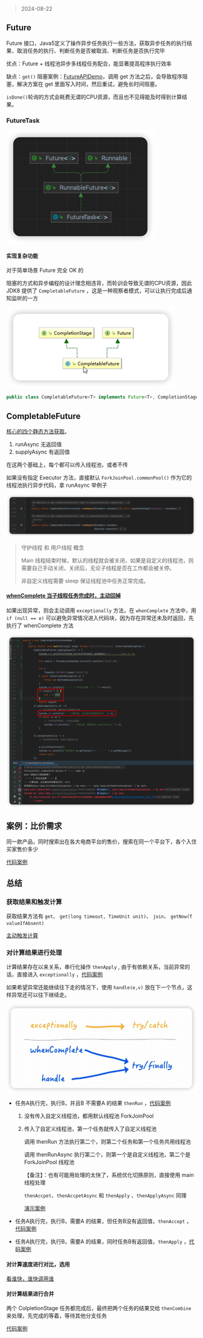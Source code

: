 > 2024-08-22

## Future

Future 接口，Java5定义了操作异步任务执行一些方法，获取异步任务的执行结果、取消任务的执行、判断任务是否被取消、判断任务是否执行完毕

优点：Future + 线程池异步多线程任务配合，能显著提高程序执行效率

缺点：`get()` 阻塞案例：[FutureAPIDemo](https://github.com/YuncenLiu/code-example/blob/master/thread/src/main/java/com/liuyuncen/juc/cf1/FutureAPIDemo.java)，调用 get 方法之后，会导致程序阻塞，解决方案在 get 里面写入时间，然后重试，避免长时间阻塞。

`isDone()`轮询的方式会耗费无谓的CPU资源，而且也不见得能及时得到计算结果。

### FutureTask

![image-20241125174952029](images/02%E3%80%81CompletableFutrue/image-20241125174952029.png)





#### 实现复杂功能

对于简单场景 Future 完全 OK 的

阻塞的方式和异步编程的设计理念相违背，而轮训会导致无谓的CPU资源，因此 JDK8 提供了 `CompletableFuture` ，这是一种观察者模式，可以让执行完成后通知监听的一方

![image-20240821174808667](images/02%E3%80%81CompletableFutrue/image-20240821174808667.png)

```java
public class CompletableFuture<T> implements Future<T>, CompletionStage<T> {
```



## CompletableFuture

[核心的四个静态方法获取](https://github.com/YuncenLiu/code-example/blob/master/thread/src/main/java/com/liuyuncen/juc/cf1/CompletableFutureBuildDemo.java)。

1. runAsync 无返回值
2. supplyAsync 有返回值

在这两个基础上，每个都可以传入线程池，或者不传

如果没有指定 Executor 方法，直接默认 `ForkJoinPool.commonPool()` 作为它的线程池执行异步代码，拿 runAsync 举例子

![image-20240821175635472](images/02%E3%80%81CompletableFutrue/image-20240821175635472.png)



> 守护线程 和 用户线程 概念
>
> Main 线程结束时候，默认的线程就会被关闭，如果是自定义的线程池，则需要自己手动关闭，关闭后，无论子线程是否在工作都会被关停。
>
> 非自定义线程需要 sleep 保证线程池中任务正常完成。



#### [whenComplete 当子线程任务完成时，主动回掉](https://github.com/YuncenLiu/code-example/blob/master/thread/src/main/java/com/liuyuncen/juc/cf1/CompletableFutureUseDemo.java)

如果出现异常，则会主动调用 `exceptionally` 方法，在 `whenComplete` 方法中，用 `if (null == e)` 可以避免异常情况进入代码块，因为存在异常还未及时返回，先执行了 whenComplete 方法

![image-20240822104420358](images/02%E3%80%81CompletableFutrue/image-20240822104420358.png)



## 案例：比价需求

同一款产品，同时搜索出在各大电商平台的售价，搜索在同一个平台下，各个入住买家售价多少

[代码案例](https://github.com/YuncenLiu/code-example/blob/master/thread/src/main/java/com/liuyuncen/juc/cf1/CompletableFutureMallDemo.java#L57)

 

## 总结

### 获取结果和触发计算

获取结果方法有 `get`、 `get(long timeout, TimeUnit unit)`、 `join`、 `getNow(T valueIfAbsent)`

[主动触发计算](https://github.com/YuncenLiu/code-example/blob/master/thread/src/main/java/com/liuyuncen/juc/cf1/CompletableFutureDemo2.java)



### 对计算结果进行处理

计算结果存在以来关系，串行化操作 `thenApply` , 由于有依赖关系，当前异常的话，直接进入 `exceptionally` ，[代码案例](https://github.com/YuncenLiu/code-example/blob/master/thread/src/main/java/com/liuyuncen/juc/cf1/CompletableFutureAPI2Demo.java)

如果希望异常还能继续往下走的情况下，使用 `handle(e,v)` 放在下一个节点，这样异常还可以往下继续走。

![image-20240822131359973](images/02%E3%80%81CompletableFutrue/image-20240822131359973.png)



+ 任务A执行完，执行B，并且B 不需要A 的结果 `thenRun` ，[代码案例](https://github.com/YuncenLiu/code-example/blob/master/thread/src/main/java/com/liuyuncen/juc/cf1/CompletableFutureAPI4Demo.java)

	1. 没有传入自定义线程池，都用默认线程池 ForkJoinPool

	2. 传入了自定义线程池，第一个任务就传入了自定义线程池

		调用 thenRun 方法执行第二个，则第二个任务和第一个任务共用线程池

		调用 thenRunAsync 执行第二个，则第一个是自定义线程池，第二个是 ForkJoinPool 线程池

		【备注】：也有可能用处理的太快了，系统优化切换原则，直接使用 main 线程处理

		`thenAccpet`、`thenAccpetAsync` 和 `thenApply` 、`thenApplyAsync` 同理 

		[演示案例](https://github.com/YuncenLiu/code-example/blob/master/thread/src/main/java/com/liuyuncen/juc/cf1/CompletableFutureWithThreadPoolDemo.java)

+ 任务A执行完，执行B，需要A 的结果，但任务B没有返回值，`thenAccept` ，[代码案例](https://github.com/YuncenLiu/code-example/blob/master/thread/src/main/java/com/liuyuncen/juc/cf1/CompletableFutureAPI3Demo.java)

+ 任务A执行完，执行B，需要A 的结果，同时任务B有返回值，`thenApply` ，[代码案例](https://github.com/YuncenLiu/code-example/blob/master/thread/src/main/java/com/liuyuncen/juc/cf1/CompletableFutureAPI2Demo.java)





#### 对计算速度进行对比，选用

[看谁快，谁快调用谁](https://github.com/YuncenLiu/code-example/blob/master/thread/src/main/java/com/liuyuncen/juc/cf1/CompletableFutureFastDemo.java)



#### 对计算结果进行合并

两个 ColpletionStage 任务都完成后，最终把两个任务的结果交给 `thenCombine`  来处理，先完成的等着，等待其他分支任务

[代码案例](https://github.com/YuncenLiu/code-example/blob/master/thread/src/main/java/com/liuyuncen/juc/cf1/CompletableFutureCombineDemo.java)